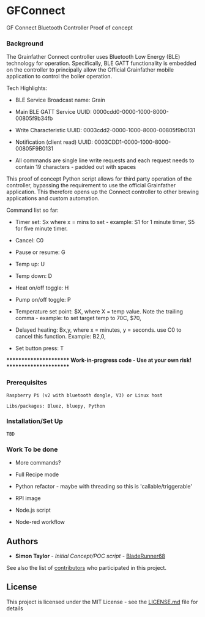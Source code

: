 # GFConnect


GF Connect Bluetooth Controller Proof of concept


### Background

The Grainfather Connect controller uses Bluetooth Low Energy (BLE) technology for operation. Specifically, BLE GATT functionality is embedded on the controller to principally allow the Official Grainfather mobile application to control the boiler operation.  

Tech Highlights:

- BLE Service Broadcast name: Grain

- Main BLE GATT Service UUID: 0000cdd0-0000-1000-8000-00805f9b34fb

- Write Characteristic UUID: 0003cdd2-0000-1000-8000-00805f9b0131

- Notification (client read) UUID: 0003CDD1-0000-1000-8000-00805F9B0131

- All commands are single line write requests and each request needs to contain 19 characters - padded out with spaces


This proof of concept Python script allows for third party operation of the controller, bypassing the requirement to use the official Grainfather application.  This therefore opens up the Connect controller to other brewing applications and custom automation.



Command list so far:

- Timer set: Sx where x = mins to set - example: S1 for 1 minute timer, S5 for five minute timer.

- Cancel: C0

- Pause or resume: G

- Temp up: U

- Temp down: D

- Heat on/off toggle: H

- Pump on/off toggle: P

- Temperature set point: $X, where X = temp value. Note the trailing comma - example: to set target temp to 70C, $70,

- Delayed heating: Bx,y, where x = minutes, y = seconds. use C0 to cancel this function. Example: B2,0,

- Set button press: T


<b> ********************* Work-in-progress code - Use at your own risk! ********************* </b>


### Prerequisites

```
Raspberry Pi (v2 with bluetooth dongle, V3) or Linux host
```
```
Libs/packages: Bluez, bluepy, Python
```

### Installation/Set Up

```
TBD
```


### Work To be done

- More commands?

- Full Recipe mode

- Python refactor - maybe with threading so this is 'callable/triggerable'

- RPI image

- Node.js script

- Node-red workflow


## Authors

* **Simon Taylor** - *Initial Concept/POC script* - [BladeRunner68](https://github.com/BladeRunner68)

See also the list of [contributors](https://github.com/BladeRunner68/GFConnect/contributors) who participated in this project.

## License

This project is licensed under the MIT License - see the [LICENSE.md](LICENSE.md) file for details


